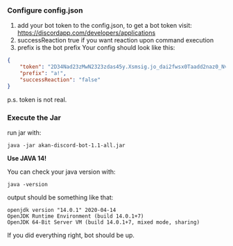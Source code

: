 ### Configure config.json

1. add your bot token to the config.json, to get a bot token visit:
https://discordapp.com/developers/applications
2. successReaction true if you want reaction upon command execution
3. prefix is the bot prefix
Your config should look like this:
```json
{
    "token": "2D34Nad23zMwN2323zdas45y.Xsmsig.jo_dai2fwsx0Taadd2naz0_Nvw",
    "prefix": "a!",
    "successReaction": "false"
}
```
p.s. token is not real.

### Execute the Jar

run jar with:

    java -jar akan-discord-bot-1.1-all.jar

**Use JAVA 14!**

You can check your java version with:

    java -version
    
output should be something like that:

    openjdk version "14.0.1" 2020-04-14
    OpenJDK Runtime Environment (build 14.0.1+7)
    OpenJDK 64-Bit Server VM (build 14.0.1+7, mixed mode, sharing)


If you did everything right, bot should be up.
